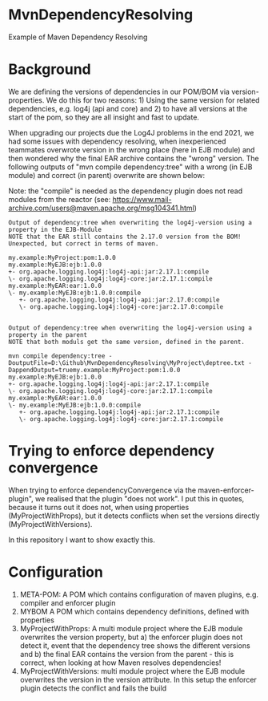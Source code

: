 # MvnDependencyResolving
Example of Maven Dependency Resolving

# Background
We are defining the versions of dependencies in our POM/BOM via version-properties.
We do this for two reasons: 1) Using the same version for related dependencies, e.g. log4j (api and core) and 2) to have all versions at the start of the pom, so they are all insight and fast to update. 

When upgrading our projects due the Log4J problems in the end 2021, we had some issues with dependency resolving, when inexperienced teammates overwrote version in the wrong place (here in EJB module) and then wondered why the final EAR archive contains the "wrong" version. The following outputs of "mvn compile dependency:tree" with a wrong (in EJB module) and correct (in parent) overwrite are shown below:

Note: the "compile" is needed as the dependency plugin does not read modules from the reactor (see: https://www.mail-archive.com/users@maven.apache.org/msg104341.html)

```
Output of dependency:tree when overwriting the log4j-version using a property in the EJB-Module
NOTE that the EAR still contains the 2.17.0 version from the BOM! Unexpected, but correct in terms of maven.

my.example:MyProject:pom:1.0.0
my.example:MyEJB:ejb:1.0.0
+- org.apache.logging.log4j:log4j-api:jar:2.17.1:compile
\- org.apache.logging.log4j:log4j-core:jar:2.17.1:compile
my.example:MyEAR:ear:1.0.0
\- my.example:MyEJB:ejb:1.0.0:compile
   +- org.apache.logging.log4j:log4j-api:jar:2.17.0:compile
   \- org.apache.logging.log4j:log4j-core:jar:2.17.0:compile


Output of dependency:tree when overwriting the log4j-version using a property in the parent
NOTE that both moduls get the same version, defined in the parent.

mvn compile dependency:tree -DoutputFile=D:\Github\MvnDependencyResolving\MyProject\deptree.txt -DappendOutput=truemy.example:MyProject:pom:1.0.0
my.example:MyEJB:ejb:1.0.0
+- org.apache.logging.log4j:log4j-api:jar:2.17.1:compile
\- org.apache.logging.log4j:log4j-core:jar:2.17.1:compile
my.example:MyEAR:ear:1.0.0
\- my.example:MyEJB:ejb:1.0.0:compile
   +- org.apache.logging.log4j:log4j-api:jar:2.17.1:compile
   \- org.apache.logging.log4j:log4j-core:jar:2.17.1:compile

```
# Trying to enforce dependency convergence 
When trying to enforce dependencyConvergence via the maven-enforcer-plugin", we realised that the plugin "does not work". I put this in quotes, because it turns out it does not, when using properties (MyProjectWithProps), but it detects conflicts when set the versions directly  (MyProjectWithVersions).

In this repository I want to show exactly this.

# Configuration
1. META-POM: A POM which contains configuration of maven plugins, e.g. compiler and enforcer plugin
2. MYBOM A POM which contains dependency definitions, defined with properties
3. MyProjectWithProps: A multi module project where the EJB module overwrites the version property, but a) the enforcer plugin does not detect it, event that the dependency tree shows the different versions and b) the final EAR contains the version from the parent - this is correct, when looking at how Maven resolves dependencies!
4. MyProjectWithVersions:  multi module project where the EJB module overwrites the version in the version attribute. In this setup the enforcer plugin detects the conflict and fails the build

